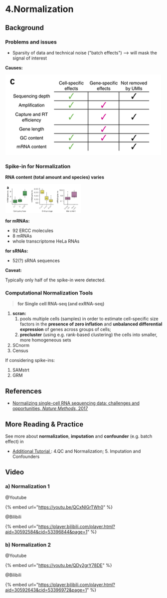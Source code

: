 # 4.Normalization

## Background 

### Problems and issues

* Sparsity of data and technical noise \("batch effects"\) --&gt; will mask the signal of interest

**Causes:**

![](../.gitbook/assets/noise.png)

### Spike-in for Normalization

**RNA content \(total amount and species\) varies**

![](../.gitbook/assets/rna-content.png)

**for mRNAs:**

* 92 ERCC molecules
* 8 mRNAs
* whole transcriptome HeLa RNAs

**for sRNAs:**

* 52\(?\) sRNA sequences

**Caveat:**

Typically only half of the spike-in were detected.

###  Computational Normalization Tools

> **for Single cell RNA-seq \(and exRNA-seq\)**

1. **scran:**
   1. pools multiple cells \(samples\) in order to estimate cell-specific size factors in the **presence of zero inflation** and **unbalanced differential expression** of genes across groups of cells;
   2. **precluster** \(using e.g. rank-based clustering\) the cells into smaller, more homogeneous sets 
2. SCnorm
3. Census

If considering spike-ins:

1. SAMstrt
2. GRM

## **References**

* [Normalizing single-cell RNA sequencing data: challenges and opportunities, _Nature Methods_, 2017](https://www.ncbi.nlm.nih.gov/pubmed/28504683)

## **More Reading & Practice**

See more about **normalization**, **imputation** and **confounder** \(e.g. batch effect\) in 

* [Additional Tutorial ](../getting-startted.md#learning-materials): 4.QC and Normalization; 5. Imputation and Confounders

## Video

### a\) Normalization 1

@Youtube

{% embed url="https://youtu.be/QCxNIGrTWh0" %}

@Bilibili

{% embed url="https://player.bilibili.com/player.html?aid=30592584&cid=53396844&page=1" %}

### b\) Normalization 2

@Youtube

{% embed url="https://youtu.be/QDy2grY78DE" %}

@Bilibili

{% embed url="https://player.bilibili.com/player.html?aid=30592643&cid=53396972&page=1" %}

